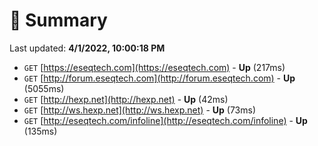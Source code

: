 # 📖 Summary
Last updated: **4/1/2022, 10:00:18 PM**

- `GET` [https://eseqtech.com](https://eseqtech.com) - **Up** (217ms)
- `GET` [http://forum.eseqtech.com](http://forum.eseqtech.com) - **Up** (5055ms)
- `GET` [http://hexp.net](http://hexp.net) - **Up** (42ms)
- `GET` [http://ws.hexp.net](http://ws.hexp.net) - **Up** (73ms)
- `GET` [http://eseqtech.com/infoline](http://eseqtech.com/infoline) - **Up** (135ms)
